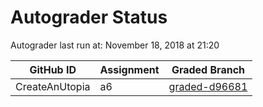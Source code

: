# Autograder Status
Autograder last run at: November 18, 2018 at 21:20

| GitHub ID | Assignment | Graded Branch |
|-----------|------------|---------------|
| CreateAnUtopia | a6 | [graded-d96681](https://github.com/Fall2018COMP401-001/a6-CreateAnUtopia/tree/graded-d96681) | 
